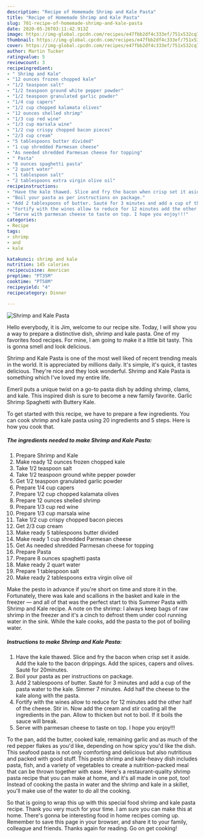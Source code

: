 ```yaml
---
description: "Recipe of Homemade Shrimp and Kale Pasta"
title: "Recipe of Homemade Shrimp and Kale Pasta"
slug: 701-recipe-of-homemade-shrimp-and-kale-pasta
date: 2020-05-26T03:11:42.913Z
image: https://img-global.cpcdn.com/recipes/e47fbb2df4c333ef/751x532cq70/shrimp-and-kale-pasta-recipe-main-photo.jpg
thumbnail: https://img-global.cpcdn.com/recipes/e47fbb2df4c333ef/751x532cq70/shrimp-and-kale-pasta-recipe-main-photo.jpg
cover: https://img-global.cpcdn.com/recipes/e47fbb2df4c333ef/751x532cq70/shrimp-and-kale-pasta-recipe-main-photo.jpg
author: Martin Tucker
ratingvalue: 5
reviewcount: 3
recipeingredient:
- " Shrimp and Kale"
- "12 ounces frozen chopped kale"
- "1/2 teaspoon salt"
- "1/2 teaspoon ground white pepper powder"
- "1/2 teaspoon granulated garlic powder"
- "1/4 cup capers"
- "1/2 cup chopped kalamata olives"
- "12 ounces shelled shrimp"
- "1/3 cup red wine"
- "1/3 cup marsala wine"
- "1/2 cup crispy chopped bacon pieces"
- "2/3 cup cream"
- "5 tablespoons butter divided"
- "1 cup shredded Parmesan cheese"
- "As needed shredded Parmesan cheese for topping"
- " Pasta"
- "8 ounces spaghetti pasta"
- "2 quart water"
- "1 tablespoon salt"
- "2 tablespoons extra virgin olive oil"
recipeinstructions:
- "Have the kale thawed. Slice and fry the bacon when crisp set it aside. Add the kale to the bacon drippings. Add the spices, capers and olives. Sauté for 20minutes."
- "Boil your pasta as per instructions on package."
- "Add 2 tablespoons of butter. Sauté for 3 minutes and add a cup of the pasta water to the kale. Simmer 7 minutes. Add half the cheese to the kale along with the pasta."
- "Fortify with the wines allow to reduce for 12 minutes add the other half of the cheese. Stir in. Now add the cream and stir coating all the ingredients in the pan. Allow to thicken but not to boil. If it boils the sauce will break."
- "Serve with parmesan cheese to taste on top. I hope you enjoy!!!"
categories:
- Recipe
tags:
- shrimp
- and
- kale

katakunci: shrimp and kale 
nutrition: 145 calories
recipecuisine: American
preptime: "PT35M"
cooktime: "PT58M"
recipeyield: "4"
recipecategory: Dinner

---
```



![Shrimp and Kale Pasta](https://img-global.cpcdn.com/recipes/e47fbb2df4c333ef/751x532cq70/shrimp-and-kale-pasta-recipe-main-photo.jpg)

Hello everybody, it is Jim, welcome to our recipe site. Today, I will show you a way to prepare a distinctive dish, shrimp and kale pasta. One of my favorites food recipes. For mine, I am going to make it a little bit tasty. This is gonna smell and look delicious.

Shrimp and Kale Pasta is one of the most well liked of recent trending meals in the world. It is appreciated by millions daily. It's simple, it's quick, it tastes delicious. They're nice and they look wonderful. Shrimp and Kale Pasta is something which I've loved my entire life.

Emeril puts a unique twist on a go-to pasta dish by adding shrimp, clams, and kale. This inspired dish is sure to become a new family favorite. Garlic Shrimp Spaghetti with Buttery Kale.


To get started with this recipe, we have to prepare a few ingredients. You can cook shrimp and kale pasta using 20 ingredients and 5 steps. Here is how you cook that.

<!--inarticleads1-->

##### The ingredients needed to make Shrimp and Kale Pasta:

1. Prepare  Shrimp and Kale
1. Make ready 12 ounces frozen chopped kale
1. Take 1/2 teaspoon salt
1. Take 1/2 teaspoon ground white pepper powder
1. Get 1/2 teaspoon granulated garlic powder
1. Prepare 1/4 cup capers
1. Prepare 1/2 cup chopped kalamata olives
1. Prepare 12 ounces shelled shrimp
1. Prepare 1/3 cup red wine
1. Prepare 1/3 cup marsala wine
1. Take 1/2 cup crispy chopped bacon pieces
1. Get 2/3 cup cream
1. Make ready 5 tablespoons butter divided
1. Make ready 1 cup shredded Parmesan cheese
1. Get As needed shredded Parmesan cheese for topping
1. Prepare  Pasta
1. Prepare 8 ounces spaghetti pasta
1. Make ready 2 quart water
1. Prepare 1 tablespoon salt
1. Make ready 2 tablespoons extra virgin olive oil


Make the pesto in advance if you&#39;re short on time and store it in the. Fortunately, there was kale and scallions in the basket and kale in the freezer — and all of that was the perfect start to this Summer Pasta with Shrimp and Kale recipe. A note on the shrimp: I always keep bags of raw shrimp in the freezer and it&#39;s a cinch to defrost them under cool running water in the sink. While the kale cooks, add the pasta to the pot of boiling water. 

<!--inarticleads2-->

##### Instructions to make Shrimp and Kale Pasta:

1. Have the kale thawed. Slice and fry the bacon when crisp set it aside. Add the kale to the bacon drippings. Add the spices, capers and olives. Sauté for 20minutes.
1. Boil your pasta as per instructions on package.
1. Add 2 tablespoons of butter. Sauté for 3 minutes and add a cup of the pasta water to the kale. Simmer 7 minutes. Add half the cheese to the kale along with the pasta.
1. Fortify with the wines allow to reduce for 12 minutes add the other half of the cheese. Stir in. Now add the cream and stir coating all the ingredients in the pan. Allow to thicken but not to boil. If it boils the sauce will break.
1. Serve with parmesan cheese to taste on top. I hope you enjoy!!!


To the pan, add the butter, cooked kale, remaining garlic and as much of the red pepper flakes as you&#39;d like, depending on how spicy you&#39;d like the dish. This seafood pasta is not only comforting and delicious but also nutritious and packed with good stuff. This pesto shrimp and kale-heavy dish includes pasta, fish, and a variety of vegetables to create a nutrition-packed meal that can be thrown together with ease. Here&#39;s a restaurant-quality shrimp pasta recipe that you can make at home, and it&#39;s all made in one pot, too! Instead of cooking the pasta in water and the shrimp and kale in a skillet, you&#39;ll make use of the water to do all the cooking. 

So that is going to wrap this up with this special food shrimp and kale pasta recipe. Thank you very much for your time. I am sure you can make this at home. There's gonna be interesting food in home recipes coming up. Remember to save this page in your browser, and share it to your family, colleague and friends. Thanks again for reading. Go on get cooking!
